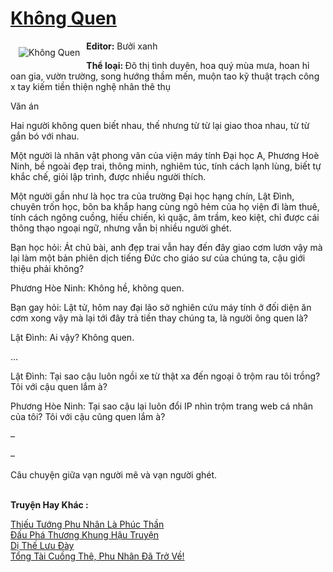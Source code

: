 <a href="https://utruyen.com/khong-quen/24876/" title="Không Quen"><h1>Không Quen</h1></a><div style="display:table"><img align="right" style="float: left; padding: 10px;" src="https://utruyen.com/images/story/200x260/khong-quen.jpg" alt="Không Quen"><b>Editor:</b> Bưởi xanh<p></p><b>Thể loại: </b>Đô thị tình duyên, hoa quý mùa mưa, hoan hỉ oan gia, vườn trường, song hướng thầm mến, muộn tao kỹ thuật trạch công x tay kiếm tiền thiện nghệ nhân thê thụ<p></p>Văn án<p></p>Hai người không quen biết nhau, thế nhưng từ từ lại giao thoa nhau, từ từ gắn bó với nhau.<p></p>Một người là nhân vật phong vân của viện máy tính Đại học A, Phương Hoè Ninh, bề ngoài đẹp trai, thông minh, nghiêm túc, tính cách lạnh lùng, biết tự khắc chế, giỏi lập trình, được nhiều người thích.<p></p>Một người gần như là học tra của trường Đại học hạng chín, Lật Đình, chuyên trốn học, bôn ba khắp hang cùng ngõ hẻm của họ viện đi làm thuê, tính cách ngông cuồng, hiếu chiến, kì quặc, âm trầm, keo kiệt, chỉ được cái thông thạo ngoại ngữ, nhưng vẫn bị nhiều người ghét.<p></p>Bạn học hỏi: Át chủ bài, anh đẹp trai vẫn hay đến đây giao cơm lươn vậy mà lại làm một bản phiên dịch tiếng Đức cho giáo sư của chúng ta, cậu giới thiệu phải không?<p></p>Phương Hòe Ninh: Không hề, không quen.<p></p>Bạn gay hỏi: Lật tử, hôm nay đại lão sở nghiên cứu máy tính ở đối diện ăn cơm xong vậy mà lại tới đây trả tiền thay chúng ta, là người ông quen là?<p></p>Lật Đình: Ai vậy? Không quen.<p></p>…<p></p>Lật Đình: Tại sao cậu luôn ngồi xe từ thật xa đến ngoại ô trộm rau tôi trồng? Tôi với cậu quen lắm à?<p></p>Phương Hòe Ninh: Tại sao cậu lại luôn đổi IP nhìn trộm trang web cá nhân của tôi? Tôi với cậu cũng quen lắm à?<p></p>–<p></p>–<p></p>Câu chuyện giữa vạn người mê và vạn người ghét.</div><p><br><b>Truyện Hay Khác :</b></p><a href="https://utruyen.com/thieu-tuong-phu-nhan-la-phuc-than/24802/" alt="Thiếu Tướng Phu Nhân Là Phúc Thần">Thiếu Tướng Phu Nhân Là Phúc Thần</a><br/><a href="https://truyenhot2019.blogspot.com/2019/12/dau-pha-thuong-khung-hau-truyen.html" alt="Đấu Phá Thương Khung Hậu Truyện">Đấu Phá Thương Khung Hậu Truyện</a><br/><a href="https://github.com/quanluxury/ngontinh_sac/tree/master/truyenhay/17722/" alt="Dị Thế Lưu Đày">Dị Thế Lưu Đày</a><br/><a href="https://github.com/quanluxury/truyenhot/tree/master/truyenhay/19073/" alt="Tổng Tài Cuồng Thê, Phu Nhân Đã Trở Về!">Tổng Tài Cuồng Thê, Phu Nhân Đã Trở Về!</a><br/>